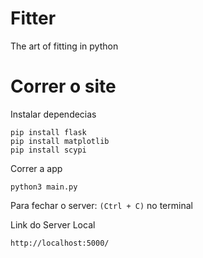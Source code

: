 # Fitter
The art of fitting in python

# Correr o site

Instalar dependecias
```
pip install flask
pip install matplotlib
pip install scypi
```

Correr a app
```
python3 main.py
```
Para fechar o server: `(Ctrl + C)` no terminal 

Link do Server Local
```
http://localhost:5000/
```



